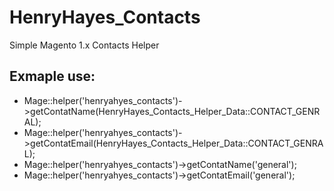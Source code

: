 # HenryHayes_Contacts

Simple Magento 1.x Contacts Helper

## Exmaple use:

* Mage::helper('henryahyes_contacts')->getContatName(HenryHayes_Contacts_Helper_Data::CONTACT_GENRAL);
* Mage::helper('henryahyes_contacts')->getContatEmail(HenryHayes_Contacts_Helper_Data::CONTACT_GENRAL);
* Mage::helper('henryahyes_contacts')->getContatName('general');
* Mage::helper('henryahyes_contacts')->getContatEmail('general');
